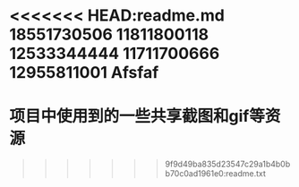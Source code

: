 <<<<<<< HEAD:readme.md
18551730506
11811800118
12533344444
11711700666
12955811001
Afsfaf
=======
# 项目中使用到的一些共享截图和gif等资源
>>>>>>> 9f9d49ba835d23547c29a1b4b0bb70c0ad1961e0:readme.txt
